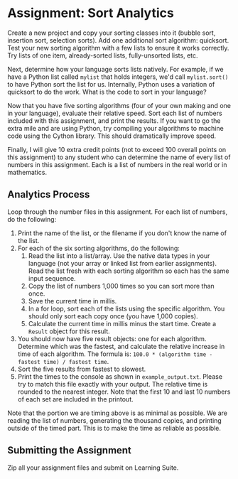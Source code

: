 # Assignment: Sort Analytics

Create a new project and copy your sorting classes into it (bubble sort, insertion sort, selection sorts).  Add one additional sort algorithm: quicksort. Test your new sorting algorithm with a few lists to ensure it works correctly.  Try lists of one item, already-sorted lists, fully-unsorted lists, etc.

Next, determine how your language sorts lists natively.  For example, if we have a Python list called `mylist` that holds integers, we'd call `mylist.sort()` to have Python sort the list for us.  Internally, Python uses a variation of quicksort to do the work.  What is the code to sort in your language?

Now that you have five sorting algorithms (four of your own making and one in your language), evaluate their relative speed. Sort each list of numbers included with this assignment, and print the results.  If you want to go the extra mile and are using Python, try compiling your algorithms to machine code using the Cython library. This should dramatically improve speed.

Finally, I will give 10 extra credit points (not to exceed 100 overall points on this assignment) to any student who can determine the name of every list of numbers in this assignment.  Each is a list of numbers in the real world or in mathematics.

## Analytics Process

Loop through the number files in this assignment.  For each list of numbers, do the following:

1. Print the name of the list, or the filename if you don't know the name of the list.
1. For each of the six sorting algorithms, do the following:
    1. Read the list into a list/array.  Use the native data types in your language (not your array or linked list from earlier assignments).  Read the list fresh with each sorting algorithm so each has the same input sequence.
    1. Copy the list of numbers 1,000 times so you can sort more than once. 
    1. Save the current time in millis.
    1. In a for loop, sort each of the lists using the specific algorithm.  You should only sort each copy once (you have 1,000 copies).
    1. Calculate the current time in millis minus the start time.  Create a `Result` object for this result.
1. You should now have five result objects: one for each algorithm.  Determine which was the fastest, and calculate the relative increase in time of each algorithm.  The formula is: `100.0 * (algorithm time - fastest time) / fastest time`.  
1. Sort the five results from fastest to slowest.
1. Print the times to the console as shown in `example_output.txt`.  Please try to match this file exactly with your output.  The relative time is rounded to the nearest integer.  Note that the first 10 and last 10 numbers of each set are included in the printout.

Note that the portion we are timing above is as minimal as possible. We are reading the list of numbers, generating the thousand copies, and printing outside of the timed part. This is to make the time as reliable as possible.

## Submitting the Assignment

Zip all your assignment files and submit on Learning Suite.

